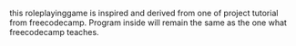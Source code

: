 this roleplayinggame is inspired and derived from one of project tutorial from freecodecamp. Program inside will remain the same as the one what freecodecamp teaches.